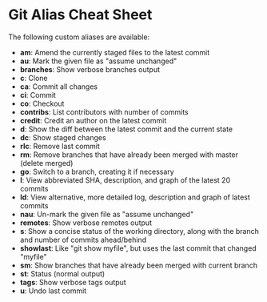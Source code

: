 # Git Alias Cheat Sheet

The following custom aliases are available:

* __am__: Amend the currently staged files to the latest commit
* __au__: Mark the given file as "assume unchanged"
* __branches__: Show verbose branches output
* __c__: Clone
* __ca__: Commit all changes
* __ci__: Commit
* __co__: Checkout
* __contribs__: List contributors with number of commits
* __credit__: Credit an author on the latest commit
* __d__: Show the diff between the latest commit and the current state
* __dc__: Show staged changes
* __rlc__: Remove last commit
* __rm__: Remove branches that have already been merged with master (delete merged)
* __go__: Switch to a branch, creating it if necessary
* __l__: View abbreviated SHA, description, and graph of the latest 20 commits
* __ld__: View alternative, more detailed log, description and graph of latest commits
* __nau__: Un-mark the given file as "assume unchanged"
* __remotes__: Show verbose remotes output
* __s__: Show a concise status of the working directory, along with the branch and number of commits ahead/behind
* __showlast__: Like "git show myfile", but uses the last commit that changed "myfile"
* __sm__: Show branches that have already been merged with current branch
* __st__: Status (normal output)
* __tags__: Show verbose tags output
* __u__: Undo last commit
